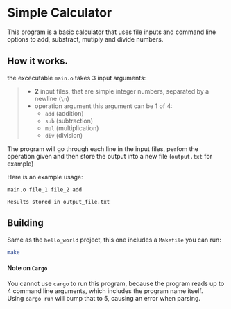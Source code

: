 # Simple Calculator
This program is a basic calculator that uses file inputs and command line options to add, substract, mutiply and divide numbers. 
## How it works. 
the excecutable `main.o` takes 3 input arguments: 
>- **2** input files, that are simple integer numbers, separated by a newline (`\n`) 
>- operation argument  this argument can be 1 of 4:<br>
>    *  `add` (addition) 
>    *  `sub` (subtraction)
>    *  `mul` (multiplication)
>    *  `div` (division)

The program will go through each line in the input files, perfom the operation given and then store the output into a new file (`output.txt` for example) 

Here is an example usage: 
```
main.o file_1 file_2 add

Results stored in output_file.txt
```


## Building
Same as  the `hello_world` project, this one includes a `Makefile` you can run: 
```sh
make
```
#### Note on  `Cargo` 

You cannot use `cargo` to run this program, because the program reads up to 4 command line arguments, which includes the program name itself.<br>
Using `cargo run` will bump that to 5, causing an error when parsing.
